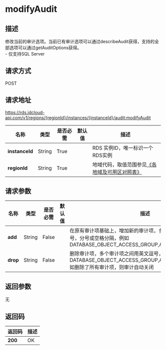 # modifyAudit


## 描述
修改当前的审计选项。当前已有审计选项可以通过describeAudit获得，支持的全部选项可以通过getAuditOptions获得。<br>- 仅支持SQL Server

## 请求方式
POST

## 请求地址
https://rds.jdcloud-api.com/v1/regions/{regionId}/instances/{instanceId}/audit:modifyAudit

|名称|类型|是否必需|默认值|描述|
|---|---|---|---|---|
|**instanceId**|String|True| |RDS 实例ID，唯一标识一个RDS实例|
|**regionId**|String|True| |地域代码，取值范围参见[《各地域及可用区对照表》](../Enum-Definitions/Regions-AZ.md)|

## 请求参数
|名称|类型|是否必需|默认值|描述|
|---|---|---|---|---|
|**add**|String|False| |在原有审计项基础上，增加新的审计项，多个审计项之间用英文逗号，分号或空格分隔，例如DATABASE_OBJECT_ACCESS_GROUP,ACKUP_RESTORE_GROUP|
|**drop**|String|False| |删除审计项，多个审计项之间用英文逗号，分号或空格分隔，例如DATABASE_OBJECT_ACCESS_GROUP,ACKUP_RESTORE_GROUP<br>如删除了所有审计项，则审计自动关闭|


## 返回参数
无


## 返回码
|返回码|描述|
|---|---|
|**200**|OK|
